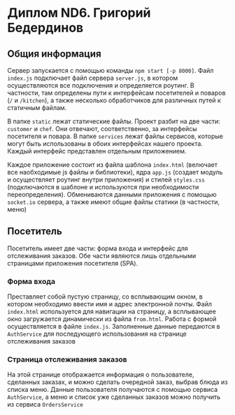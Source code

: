 # Диплом ND6. Григорий Бедердинов

## Общия информация

Сервер запускается с помощью команды `npm start [-p 8000]`. Файл `index.js` подключает файл сервера `server.js`, в котором осуществляются все подключения и определяется роутинг. В частности, там определены пути к интерфейсам посетителей и поваров (`/` и `/kitchen`), а также несколько обработчиков для различных путей к статичным файлам.

В папке `static` лежат статические файлы. Проект разбит на две части: `customer` и `chef`. Они отвечают, соответственно, за интерфейсы посетителя и повара. В папке `services` лежат файлы сервисов, которые могут быть использованы в обоих интерфейсах нашего проекта. Каждый интерфейс представлен отдельным приложением.

Каждое приложение состоит из файла шаблона `index.html` (велючает все наобходимые js файлы и библиотеки), ядра `app.js` (создает модуль и осуществляет роутинг внутри приложения) и стилей `styles.css` (подключаются в шаблоне и используются при необходимости переопределения). Обмениваются данными приложения с помощью `socket.io` сервера, а также имеют общие файлы статики (в частности, меню)

## Посетитель

Посетитель имеет две части: форма входа и интерфейс для отслеживания заказов. Обе части являются лишь отдельными страницами приложения посетителя (SPA). 

### Форма входа

Преставляет собой пустую страницу, со всплывающим окном, в котором необходимо ввести имя и адрес электронной почты. Файл `index.html` используется для навигации на страницу, а всплывающее окно загружается динамически из файла `from.html`. Работа с формой осуществляется в файле `index.js`. Заполненные данные передаются в `AuthService` для последующего использования на странице отслеживания заказов

### Страница отслеживания заказов

На этой странице отображается информация о пользователе, сделанных заказах, и можно сделать очередной заказ, выбрав блюда из списка меню. Данные пользователя получаются с помощью сервиса `AuthService`, а меню и список уже сделанных заказов можно получить из сервиса `OrdersService`